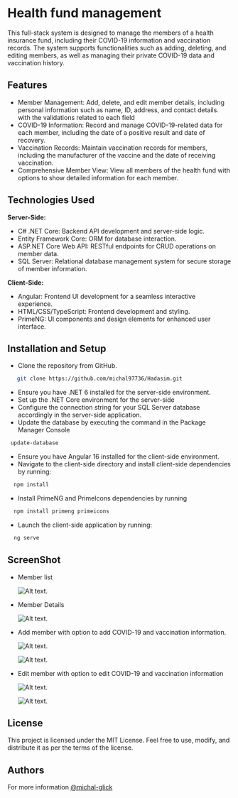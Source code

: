 # Health fund management

This full-stack system is designed to manage the members of a health insurance fund, including their COVID-19 information and vaccination records.
The system supports functionalities such as adding, deleting, and editing members, as well as managing their private COVID-19 data and vaccination history.

## Features

- Member Management: Add, delete, and edit member details, including personal information such as name, ID, address, and contact details.
  with the validations related to each field
- COVID-19 Information: Record and manage COVID-19-related data for each member, including the date of a positive result and date of recovery.
- Vaccination Records: Maintain vaccination records for members, including the manufacturer of the vaccine and the date of receiving vaccination.
- Comprehensive Member View: View all members of the health fund with options to show detailed information for each member.

## Technologies Used

**Server-Side:**
- C# .NET Core: Backend API development and server-side logic.
- Entity Framework Core: ORM for database interaction.
- ASP.NET Core Web API: RESTful endpoints for CRUD operations on member data.
- SQL Server: Relational database management system for secure storage of member information.

**Client-Side:**

- Angular: Frontend UI development for a seamless interactive experience.
- HTML/CSS/TypeScript: Frontend development and styling.
- PrimeNG: UI components and design elements for enhanced user interface.

## Installation and Setup

- Clone the repository from GitHub.
```bash
   git clone https://github.com/michal97736/Hadasim.git
```
- Ensure you have .NET 6 installed for the server-side environment.
- Set up the .NET Core environment for the server-side
- Configure the connection string for your SQL Server database accordingly in the server-side application.
- Update the database by executing the command in the Package Manager Console
```bash
 update-database
```
- Ensure you have Angular 16 installed for the client-side environment.
- Navigate to the client-side directory and install client-side dependencies by running:
```bash
  npm install
```
- Install PrimeNG and PrimeIcons dependencies by running
```bash
  npm install primeng primeicons
```
- Launch the client-side application by running:
```bash
  ng serve 
```

## ScreenShot
- Member list
  
   ![Alt text](https://github.com/michal97736/Hadasim/blob/main/screenshot1.png).
- Member Details

   ![Alt text](https://github.com/michal97736/Hadasim/blob/main/screenshot4.png).

-  Add member with option to add COVID-19 and vaccination information.
  
   ![Alt text](https://github.com/michal97736/Hadasim/blob/main/screenshot2.png).
   
   ![Alt text](https://github.com/michal97736/Hadasim/blob/main/screenshot3.png).
   
- Edit member with option to edit COVID-19 and vaccination information

   ![Alt text](https://github.com/michal97736/Hadasim/blob/main/screenshot5.png).
   
   ![Alt text](https://github.com/michal97736/Hadasim/blob/main/screenshot6.png).

## License
This project is licensed under the MIT License. Feel free to use, modify, and distribute it as per the terms of the license.

## Authors
For more information [@michal-glick](https://github.com/michal97736)
